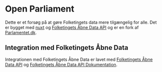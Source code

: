 # Open Parliament

Dette er et forsøg på at gøre Folketingets data mere tilgængelig for alle. Det er bygget med [nuxt](https://v3.nuxtjs.org) og [Folketingets Åbne Data API](https://oda.ft.dk/api) og er en fork af [Parlamentet.dk](https://parlamentet.dk).

## Integration med Folketingets Åbne Data

Integrationen med Folketingets Åbne Data er lavet med [Folketingets Åbne Data API](https://oda.ft.dk/api) og [Folketingets Åbne Data API Dokumentation](https://oda.ft.dk/api/docs/Overview).
